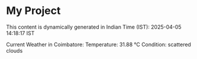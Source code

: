 # My Project

This content is dynamically generated in Indian Time (IST): 2025-04-05 14:18:17 IST


Current Weather in Coimbatore:
Temperature: 31.88 °C
Condition: scattered clouds
